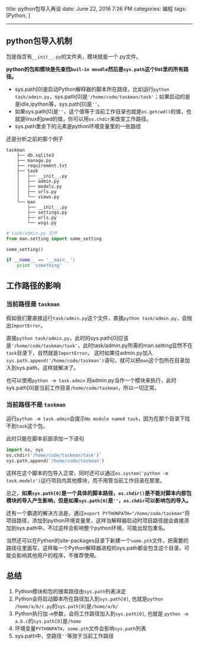 title: python包导入再谈
date: June 22, 2016 7:26 PM
categories: 编程
tags: [Python, ]

----

## python包导入机制
包是指含有`__init__.py`的文件夹，模块就是一个.py文件。

**python的包和模块是先查找`buil-in moudle`然后是`sys.path`这个list里的所有路径。**
- sys.path[0]是启动Python解释器的脚本所在路径，比如运行`python task/admin.py`，sys.path[0]是`'/home/code/taskman/task'`；如果启动的是是idle,ipython等，sys.path[0]是`''`。
- 如果sys.path[0]是`''`，这个值等于当前工作目录也就是`os.getcwd()`的值，也就是linux的pwd的值，你可以用`os.chdir`来改变工作路径。
- sys.path里余下的元素是python环境变量里的一些路径


还是分析之前的那个例子

<!--more-->
```
taskman
    ├── db.sqlite3
    ├── manage.py
    ├── requirement.txt
    ├── task
    │   ├── __init__.py
    │   ├── admin.py
    │   ├── models.py
    │   ├── urls.py
    │   └── views.py
    └── man
        ├── __init__.py
        ├── settings.py
        ├── urls.py
        └── wsgi.py
```


```python
# task/admin.py 文件
from man.setting import some_setting

some_setting()

if __name__ == '__main__':
    print 'something'
```

## 工作路径的影响
### 当前路径是 `taskman`
假如我们要直接运行`task/admin.py`这个文件，直接`python task/admin.py`，会抛出`ImportError`。

直接`python task/admin.py`，此时的sys.path[0]应该是`'/home/code/taskman/task'`，此时task/admin.py所需的man.setting显然不在`task`目录下，自然就是`ImportError`。
这时如果往admin.py加入`sys.path.append('/home/code/taskman')`语句，就可以把`man`这个包所在目录加入到sys.path，这样就解决了。

也可以使用`python -m task.admin` 将admin.py当作一个模块来执行，此时sys.path[0]是当前工作目录`/home/code/taskman`，所以一切正常。

### 当前路径不是 `taskman`
运行`python -m task.admin`会提示`No module named task`，因为在那个目录下找不到`task`这个包。

此时只能在脚本前部添加一下语句
```python
import os, sys
os.chdir('/home/code/taskman/task')`
sys.path.append('/home/code/taskman')
```

这样在这个脚本的包导入正常，同时还可以通过`os.system('python -m task.models')`运行项目内其他模块，而不用管当前工作目录在那里。

总之，**如果`sys.path[0]`是一个具体的脚本路径，`os.chdir()`是不能对脚本内部包模块的导入产生影响，但是如果`sys.path[0]`是`''`，`os.chdir`可以影响包的导入。**

还有一个霸道的解决方法是，通过`export PYTHONPATH="/home/code/taskman"`将项目路径，添加到python环境变量里，这样当解释器启动时项目路径就会直接添加到sys.path中。不过这样会影响整个python环境，可能出现包重名。

当然还可以在Python的site-packages目录下新建一个`some.pth`文件，把需要的路径往里面写，这样每一个Python解释器进程的sys.path都会包含这个目录。可能会影响其他用户的程序，不推荐使用。

## 总结
1. Python模块和包的搜索路径由`sys.path`列表决定
2. Python会将启动脚本所在路径加入到`sys.path[0]`, 也就是`python /home/a/b/c.py`的`sys.path[0]`是`/home/a/b/`
3. Python执行加`-m`参数，会将工作路径加入到`sys.path[0]`, 也就是 `python -m a.b.c`的`sys.path[0]`是`/home`
4. 环境变量`PYTHONPATH`，`some.pth`文件会影响`sys.path`列表
5. sys.path中，空路径`''`等效于当前工作路径